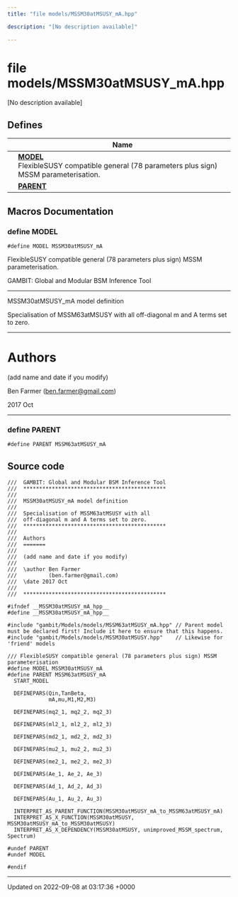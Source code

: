 ```yaml
---
title: "file models/MSSM30atMSUSY_mA.hpp"

description: "[No description available]"

---
```


# file models/MSSM30atMSUSY_mA.hpp

[No description available]

## Defines

|                | Name           |
| -------------- | -------------- |
|  | **[MODEL](/documentation/code/files/mssm30atmsusy__ma_8hpp/#define-model)** <br>FlexibleSUSY compatible general (78 parameters plus sign) MSSM parameterisation.  |
|  | **[PARENT](/documentation/code/files/mssm30atmsusy__ma_8hpp/#define-parent)**  |




## Macros Documentation

### define MODEL

```
#define MODEL MSSM30atMSUSY_mA
```

FlexibleSUSY compatible general (78 parameters plus sign) MSSM parameterisation. 

GAMBIT: Global and Modular BSM Inference Tool 

------------------

MSSM30atMSUSY_mA model definition

Specialisation of MSSM63atMSUSY with all off-diagonal m and A terms set to zero. 

------------------


# Authors

(add name and date if you modify)

Ben Farmer ([ben.farmer@gmail.com](mailto:ben.farmer@gmail.com)) 

2017 Oct



------------------


### define PARENT

```
#define PARENT MSSM63atMSUSY_mA
```


## Source code

```
///  GAMBIT: Global and Modular BSM Inference Tool
///  *********************************************
///
///  MSSM30atMSUSY_mA model definition
///
///  Specialisation of MSSM63atMSUSY with all 
///  off-diagonal m and A terms set to zero.
///  *********************************************
///
///  Authors
///  =======
///
///  (add name and date if you modify)
///
///  \author Ben Farmer
///          (ben.farmer@gmail.com)
///  \date 2017 Oct
///
///  *********************************************

#ifndef __MSSM30atMSUSY_mA_hpp__
#define __MSSM30atMSUSY_mA_hpp__

#include "gambit/Models/models/MSSM63atMSUSY_mA.hpp" // Parent model must be declared first! Include it here to ensure that this happens.
#include "gambit/Models/models/MSSM30atMSUSY.hpp"    // Likewise for 'friend' models 

/// FlexibleSUSY compatible general (78 parameters plus sign) MSSM parameterisation
#define MODEL MSSM30atMSUSY_mA
#define PARENT MSSM63atMSUSY_mA
  START_MODEL

  DEFINEPARS(Qin,TanBeta,
             mA,mu,M1,M2,M3)

  DEFINEPARS(mq2_1, mq2_2, mq2_3)
 
  DEFINEPARS(ml2_1, ml2_2, ml2_3)

  DEFINEPARS(md2_1, md2_2, md2_3)

  DEFINEPARS(mu2_1, mu2_2, mu2_3)

  DEFINEPARS(me2_1, me2_2, me2_3)

  DEFINEPARS(Ae_1, Ae_2, Ae_3)
  
  DEFINEPARS(Ad_1, Ad_2, Ad_3)

  DEFINEPARS(Au_1, Au_2, Au_3)

  INTERPRET_AS_PARENT_FUNCTION(MSSM30atMSUSY_mA_to_MSSM63atMSUSY_mA)
  INTERPRET_AS_X_FUNCTION(MSSM30atMSUSY, MSSM30atMSUSY_mA_to_MSSM30atMSUSY)
  INTERPRET_AS_X_DEPENDENCY(MSSM30atMSUSY, unimproved_MSSM_spectrum, Spectrum)

#undef PARENT
#undef MODEL

#endif
```


-------------------------------

Updated on 2022-09-08 at 03:17:36 +0000
